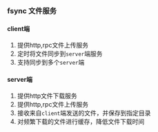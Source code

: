 ### fsync 文件服务
#### client端
1. 提供http,rpc文件上传服务
2. 定时将文件同步到`server`端服务
3. 支持同步到多个`server`端


#### server端
1. 提供http文件下载服务
2. 提供http,rpc文件上传服务
3. 接收来自`client`端发送的文件，并保存到指定目录
4. 对频繁下载的文件进行缓存，降低文件下载时间


